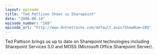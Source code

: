 ```yaml
---
layout: episode
title: "Ted Pattison Shows us Sharepoint"
date: "2006-08-14"
episode_number: "189"
episode_url: "http://www.dotnetrocks.com/default.aspx?ShowNum=189"
---
```


Ted Pattison brings us up to date on Sharepoint technologies including Sharepoint Services 3.0 and MOSS (Microsoft Office Sharepoint Server).

